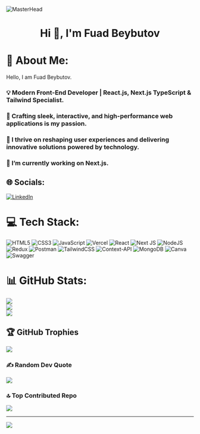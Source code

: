 ![MasterHead](https://media.licdn.com/dms/image/v2/D4E16AQH1l6CG4d5UGA/profile-displaybackgroundimage-shrink_350_1400/profile-displaybackgroundimage-shrink_350_1400/0/1737463233130?e=1745452800&v=beta&t=nzRui7eZn17EUpEeGxwzvggMTL0_Z9eSb9gFuIazpKI)
<h1 align="center">Hi 👋, I'm Fuad Beybutov</h1>

# 💫 About Me:
 Hello, I am Fuad Beybutov.
 <h3>💡 Modern Front-End Developer | React.js, Next.js TypeScript & Tailwind Specialist.</h3>
 <h3>🎨 Crafting sleek, interactive, and high-performance web applications is my passion.</h3>
 <h3>🚀 I thrive on reshaping user experiences and delivering innovative solutions powered by technology.</h3>
 <h3>🔭 I’m currently working on Next.js.</h3>


## 🌐 Socials:
[![LinkedIn](https://img.shields.io/badge/LinkedIn-%230077B5.svg?logo=linkedin&logoColor=white)](https://linkedin.com/in/linkedin.com/in/fuad-beybutov-05934728b) 

# 💻 Tech Stack:
![HTML5](https://img.shields.io/badge/html5-%23E34F26.svg?style=for-the-badge&logo=html5&logoColor=white) ![CSS3](https://img.shields.io/badge/css3-%231572B6.svg?style=for-the-badge&logo=css3&logoColor=white) ![JavaScript](https://img.shields.io/badge/javascript-%23323330.svg?style=for-the-badge&logo=javascript&logoColor=%23F7DF1E) ![Vercel](https://img.shields.io/badge/vercel-%23000000.svg?style=for-the-badge&logo=vercel&logoColor=white) ![React](https://img.shields.io/badge/react-%2320232a.svg?style=for-the-badge&logo=react&logoColor=%2361DAFB) ![Next JS](https://img.shields.io/badge/Next-black?style=for-the-badge&logo=next.js&logoColor=white) ![NodeJS](https://img.shields.io/badge/node.js-6DA55F?style=for-the-badge&logo=node.js&logoColor=white) ![Redux](https://img.shields.io/badge/redux-%23593d88.svg?style=for-the-badge&logo=redux&logoColor=white) ![Postman](https://img.shields.io/badge/Postman-FF6C37?style=for-the-badge&logo=postman&logoColor=white) ![TailwindCSS](https://img.shields.io/badge/tailwindcss-%2338B2AC.svg?style=for-the-badge&logo=tailwind-css&logoColor=white) ![Context-API](https://img.shields.io/badge/Context--Api-000000?style=for-the-badge&logo=react) ![MongoDB](https://img.shields.io/badge/MongoDB-%234ea94b.svg?style=for-the-badge&logo=mongodb&logoColor=white) ![Canva](https://img.shields.io/badge/Canva-%2300C4CC.svg?style=for-the-badge&logo=Canva&logoColor=white) ![Swagger](https://img.shields.io/badge/-Swagger-%23Clojure?style=for-the-badge&logo=swagger&logoColor=white)
# 📊 GitHub Stats:
![](https://github-readme-stats.vercel.app/api?username=FuadTech&theme=highcontrast&hide_border=true&include_all_commits=false&count_private=false)<br/>
![](https://github-readme-streak-stats.herokuapp.com/?user=FuadTech&theme=highcontrast&hide_border=true)<br/>
![](https://github-readme-stats.vercel.app/api/top-langs/?username=FuadTech&theme=highcontrast&hide_border=true&include_all_commits=false&count_private=false&layout=compact)

## 🏆 GitHub Trophies
![](https://github-profile-trophy.vercel.app/?username=FuadTech&theme=radical&no-frame=false&no-bg=false&margin-w=4)

### ✍️ Random Dev Quote
![](https://quotes-github-readme.vercel.app/api?type=horizontal&theme=tokyonight)

### 🔝 Top Contributed Repo
![](https://github-contributor-stats.vercel.app/api?username=FuadTech&limit=5&theme=dark&combine_all_yearly_contributions=true)

---
[![](https://visitcount.itsvg.in/api?id=FuadTech&icon=0&color=0)](https://visitcount.itsvg.in)

<!-- Proudly created with GPRM ( https://gprm.itsvg.in ) -->
